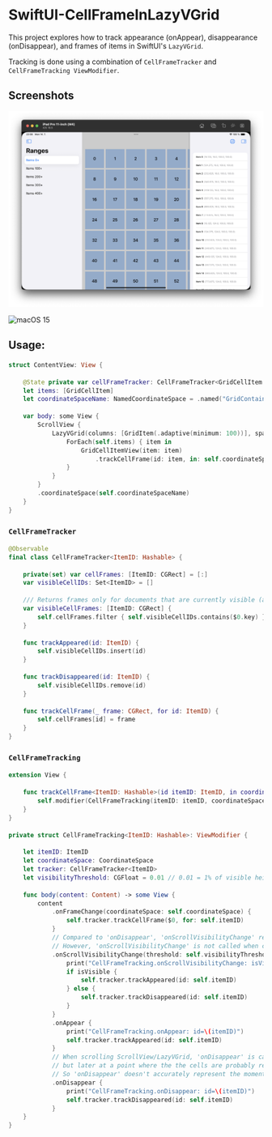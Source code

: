 #  SwiftUI-CellFrameInLazyVGrid

This project explores how to track appearance (onAppear), disappearance (onDisappear), and frames of items in SwiftUI's `LazyVGrid`.

Tracking is done using a combination of `CellFrameTracker` and `CellFrameTracking ViewModifier`.

## Screenshots

![iPadOS 18](https://github.com/tomaskraina/SwiftUI-CellFrameTrackingInScrollView/blob/main/Screenshot%20-%20iPadOS%2018.png)

![macOS 15](https://github.com/tomaskraina/SwiftUI-CellFrameTrackingInScrollView/blob/main/Screenshot%20-%20macOS%2025.png)

## Usage:

```swift
struct ContentView: View {

    @State private var cellFrameTracker: CellFrameTracker<GridCellItem.ID>
    let items: [GridCellItem]
    let coordinateSpaceName: NamedCoordinateSpace = .named("GridContainer")

    var body: some View {
        ScrollView {
            LazyVGrid(columns: [GridItem(.adaptive(minimum: 100))], spacing: 8) {
                ForEach(self.items) { item in
                    GridCellItemView(item: item)
                        .trackCellFrame(id: item, in: self.coordinateSpaceName.coordinateSpace, using: self.cellFrameTracker)
                }
            }
        }
        .coordinateSpace(self.coordinateSpaceName)
    }
}
```

### `CellFrameTracker`

```swift
@Observable
final class CellFrameTracker<ItemID: Hashable> {

    private(set) var cellFrames: [ItemID: CGRect] = [:]
    var visibleCellIDs: Set<ItemID> = []

    /// Returns frames only for documents that are currently visible (appeared but not disappeared)
    var visibleCellFrames: [ItemID: CGRect] {
        self.cellFrames.filter { self.visibleCellIDs.contains($0.key) }
    }

    func trackAppeared(id: ItemID) {
        self.visibleCellIDs.insert(id)
    }

    func trackDisappeared(id: ItemID) {
        self.visibleCellIDs.remove(id)
    }

    func trackCellFrame(_ frame: CGRect, for id: ItemID) {
        self.cellFrames[id] = frame
    }
}
``` 

### `CellFrameTracking`

```swift
extension View {

    func trackCellFrame<ItemID: Hashable>(id itemID: ItemID, in coordinateSpace: CoordinateSpace, using tracker: CellFrameTracker<ItemID>) -> some View {
        self.modifier(CellFrameTracking(itemID: itemID, coordinateSpace: coordinateSpace, tracker: tracker))
    }
}

private struct CellFrameTracking<ItemID: Hashable>: ViewModifier {

    let itemID: ItemID
    let coordinateSpace: CoordinateSpace
    let tracker: CellFrameTracker<ItemID>
    let visibilityThreshold: CGFloat = 0.01 // 0.01 = 1% of visible height

    func body(content: Content) -> some View {
        content
            .onFrameChange(coordinateSpace: self.coordinateSpace) {
                self.tracker.trackCellFrame($0, for: self.itemID)
            }
            // Compared to 'onDisappear', 'onScrollVisibilityChange' report precisely when the cells go offscreen when scrolling.
            // However, 'onScrollVisibilityChange' is not called when cells are reloaded due to grid items changing.
            .onScrollVisibilityChange(threshold: self.visibilityThreshold) { isVisible in
                print("CellFrameTracking.onScrollVisibilityChange: isVisible=\(isVisible) id=\(itemID)")
                if isVisible {
                    self.tracker.trackAppeared(id: self.itemID)
                } else {
                    self.tracker.trackDisappeared(id: self.itemID)
                }
            }
            .onAppear {
                print("CellFrameTracking.onAppear: id=\(itemID)")
                self.tracker.trackAppeared(id: self.itemID)
            }
            // When scrolling ScrollView/LazyVGrid, 'onDisappear' is called not exactly when the cells move offscreen
            // but later at a point where the the cells are probably recycled, just before new row of cells appear on screen.
            // So 'onDisappear' doesn't accurately represent the moment the cells move offscreen.
            .onDisappear {
                print("CellFrameTracking.onDisappear: id=\(itemID)")
                self.tracker.trackDisappeared(id: self.itemID)
            }
    }
}
```
